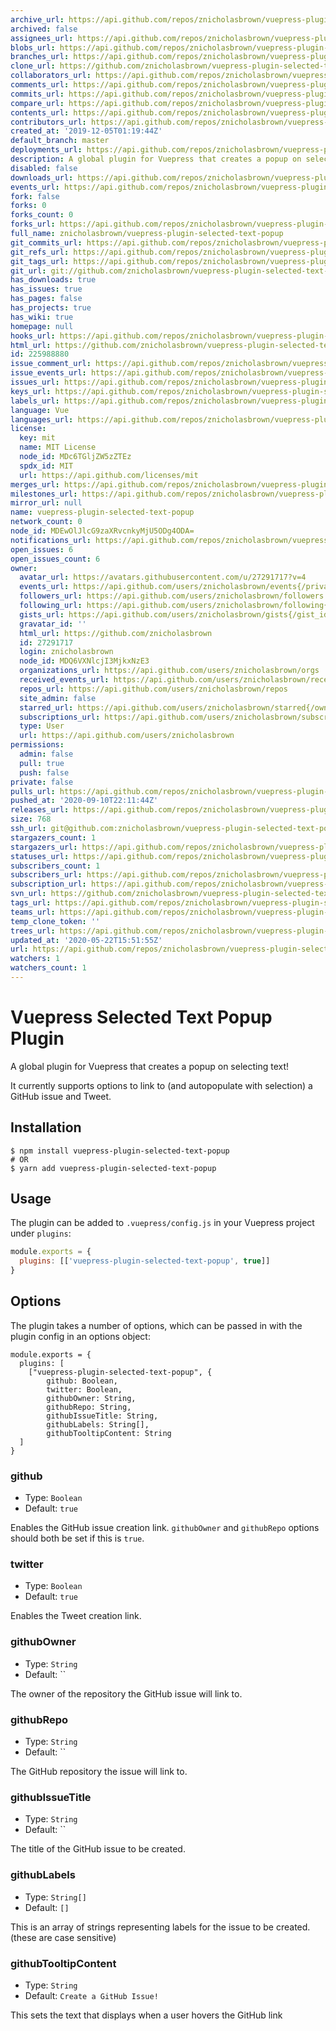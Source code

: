 ```yaml
---
archive_url: https://api.github.com/repos/znicholasbrown/vuepress-plugin-selected-text-popup/{archive_format}{/ref}
archived: false
assignees_url: https://api.github.com/repos/znicholasbrown/vuepress-plugin-selected-text-popup/assignees{/user}
blobs_url: https://api.github.com/repos/znicholasbrown/vuepress-plugin-selected-text-popup/git/blobs{/sha}
branches_url: https://api.github.com/repos/znicholasbrown/vuepress-plugin-selected-text-popup/branches{/branch}
clone_url: https://github.com/znicholasbrown/vuepress-plugin-selected-text-popup.git
collaborators_url: https://api.github.com/repos/znicholasbrown/vuepress-plugin-selected-text-popup/collaborators{/collaborator}
comments_url: https://api.github.com/repos/znicholasbrown/vuepress-plugin-selected-text-popup/comments{/number}
commits_url: https://api.github.com/repos/znicholasbrown/vuepress-plugin-selected-text-popup/commits{/sha}
compare_url: https://api.github.com/repos/znicholasbrown/vuepress-plugin-selected-text-popup/compare/{base}...{head}
contents_url: https://api.github.com/repos/znicholasbrown/vuepress-plugin-selected-text-popup/contents/{+path}
contributors_url: https://api.github.com/repos/znicholasbrown/vuepress-plugin-selected-text-popup/contributors
created_at: '2019-12-05T01:19:44Z'
default_branch: master
deployments_url: https://api.github.com/repos/znicholasbrown/vuepress-plugin-selected-text-popup/deployments
description: A global plugin for Vuepress that creates a popup on selecting text!
disabled: false
downloads_url: https://api.github.com/repos/znicholasbrown/vuepress-plugin-selected-text-popup/downloads
events_url: https://api.github.com/repos/znicholasbrown/vuepress-plugin-selected-text-popup/events
fork: false
forks: 0
forks_count: 0
forks_url: https://api.github.com/repos/znicholasbrown/vuepress-plugin-selected-text-popup/forks
full_name: znicholasbrown/vuepress-plugin-selected-text-popup
git_commits_url: https://api.github.com/repos/znicholasbrown/vuepress-plugin-selected-text-popup/git/commits{/sha}
git_refs_url: https://api.github.com/repos/znicholasbrown/vuepress-plugin-selected-text-popup/git/refs{/sha}
git_tags_url: https://api.github.com/repos/znicholasbrown/vuepress-plugin-selected-text-popup/git/tags{/sha}
git_url: git://github.com/znicholasbrown/vuepress-plugin-selected-text-popup.git
has_downloads: true
has_issues: true
has_pages: false
has_projects: true
has_wiki: true
homepage: null
hooks_url: https://api.github.com/repos/znicholasbrown/vuepress-plugin-selected-text-popup/hooks
html_url: https://github.com/znicholasbrown/vuepress-plugin-selected-text-popup
id: 225988880
issue_comment_url: https://api.github.com/repos/znicholasbrown/vuepress-plugin-selected-text-popup/issues/comments{/number}
issue_events_url: https://api.github.com/repos/znicholasbrown/vuepress-plugin-selected-text-popup/issues/events{/number}
issues_url: https://api.github.com/repos/znicholasbrown/vuepress-plugin-selected-text-popup/issues{/number}
keys_url: https://api.github.com/repos/znicholasbrown/vuepress-plugin-selected-text-popup/keys{/key_id}
labels_url: https://api.github.com/repos/znicholasbrown/vuepress-plugin-selected-text-popup/labels{/name}
language: Vue
languages_url: https://api.github.com/repos/znicholasbrown/vuepress-plugin-selected-text-popup/languages
license:
  key: mit
  name: MIT License
  node_id: MDc6TGljZW5zZTEz
  spdx_id: MIT
  url: https://api.github.com/licenses/mit
merges_url: https://api.github.com/repos/znicholasbrown/vuepress-plugin-selected-text-popup/merges
milestones_url: https://api.github.com/repos/znicholasbrown/vuepress-plugin-selected-text-popup/milestones{/number}
mirror_url: null
name: vuepress-plugin-selected-text-popup
network_count: 0
node_id: MDEwOlJlcG9zaXRvcnkyMjU5ODg4ODA=
notifications_url: https://api.github.com/repos/znicholasbrown/vuepress-plugin-selected-text-popup/notifications{?since,all,participating}
open_issues: 6
open_issues_count: 6
owner:
  avatar_url: https://avatars.githubusercontent.com/u/27291717?v=4
  events_url: https://api.github.com/users/znicholasbrown/events{/privacy}
  followers_url: https://api.github.com/users/znicholasbrown/followers
  following_url: https://api.github.com/users/znicholasbrown/following{/other_user}
  gists_url: https://api.github.com/users/znicholasbrown/gists{/gist_id}
  gravatar_id: ''
  html_url: https://github.com/znicholasbrown
  id: 27291717
  login: znicholasbrown
  node_id: MDQ6VXNlcjI3MjkxNzE3
  organizations_url: https://api.github.com/users/znicholasbrown/orgs
  received_events_url: https://api.github.com/users/znicholasbrown/received_events
  repos_url: https://api.github.com/users/znicholasbrown/repos
  site_admin: false
  starred_url: https://api.github.com/users/znicholasbrown/starred{/owner}{/repo}
  subscriptions_url: https://api.github.com/users/znicholasbrown/subscriptions
  type: User
  url: https://api.github.com/users/znicholasbrown
permissions:
  admin: false
  pull: true
  push: false
private: false
pulls_url: https://api.github.com/repos/znicholasbrown/vuepress-plugin-selected-text-popup/pulls{/number}
pushed_at: '2020-09-10T22:11:44Z'
releases_url: https://api.github.com/repos/znicholasbrown/vuepress-plugin-selected-text-popup/releases{/id}
size: 768
ssh_url: git@github.com:znicholasbrown/vuepress-plugin-selected-text-popup.git
stargazers_count: 1
stargazers_url: https://api.github.com/repos/znicholasbrown/vuepress-plugin-selected-text-popup/stargazers
statuses_url: https://api.github.com/repos/znicholasbrown/vuepress-plugin-selected-text-popup/statuses/{sha}
subscribers_count: 1
subscribers_url: https://api.github.com/repos/znicholasbrown/vuepress-plugin-selected-text-popup/subscribers
subscription_url: https://api.github.com/repos/znicholasbrown/vuepress-plugin-selected-text-popup/subscription
svn_url: https://github.com/znicholasbrown/vuepress-plugin-selected-text-popup
tags_url: https://api.github.com/repos/znicholasbrown/vuepress-plugin-selected-text-popup/tags
teams_url: https://api.github.com/repos/znicholasbrown/vuepress-plugin-selected-text-popup/teams
temp_clone_token: ''
trees_url: https://api.github.com/repos/znicholasbrown/vuepress-plugin-selected-text-popup/git/trees{/sha}
updated_at: '2020-05-22T15:51:55Z'
url: https://api.github.com/repos/znicholasbrown/vuepress-plugin-selected-text-popup
watchers: 1
watchers_count: 1
---
```


# Vuepress Selected Text Popup Plugin

A global plugin for Vuepress that creates a popup on selecting text!

It currently supports options to link to (and autopopulate with selection) a GitHub issue and Tweet.

## Installation

```
$ npm install vuepress-plugin-selected-text-popup
# OR
$ yarn add vuepress-plugin-selected-text-popup
```

## Usage

The plugin can be added to `.vuepress/config.js` in your Vuepress project under `plugins`:

```javascript
module.exports = {
  plugins: [['vuepress-plugin-selected-text-popup', true]]
}
```

## Options

The plugin takes a number of options, which can be passed in with the plugin config in an options object:

```
module.exports = {
  plugins: [
    ["vuepress-plugin-selected-text-popup", {
        github: Boolean,
        twitter: Boolean,
        githubOwner: String,
        githubRepo: String,
        githubIssueTitle: String,
        githubLabels: String[],
        githubTooltipContent: String
  ]
}
```

### github

- Type: `Boolean`
- Default: `true`

Enables the GitHub issue creation link.
`githubOwner` and `githubRepo` options should both be set if this is `true`.

### twitter

- Type: `Boolean`
- Default: `true`

Enables the Tweet creation link.

### githubOwner

- Type: `String`
- Default: ``

The owner of the repository the GitHub issue will link to.

### githubRepo

- Type: `String`
- Default: ``

The GitHub repository the issue will link to.

### githubIssueTitle

- Type: `String`
- Default: ``

The title of the GitHub issue to be created.

### githubLabels

- Type: `String[]`
- Default: `[]`

This is an array of strings representing labels for the issue to be created. (these are case sensitive)

### githubTooltipContent

- Type: `String`
- Default: `Create a GitHub Issue!`

This sets the text that displays when a user hovers the GitHub link
